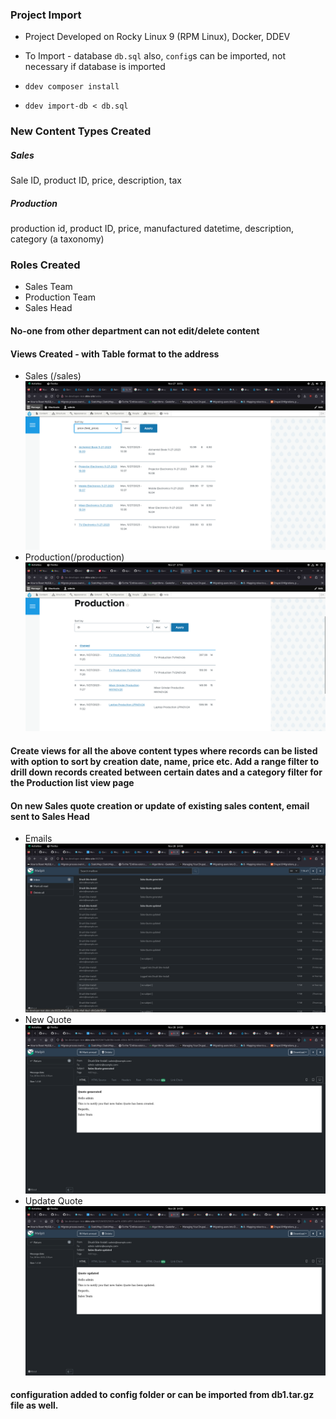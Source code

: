 ### Project Import
- Project Developed on Rocky Linux 9 (RPM Linux), Docker, DDEV

- To Import - database `db.sql` also, `config`s can be imported, not necessary if database is imported
- `ddev composer install`
- `ddev import-db < db.sql`

### New Content Types Created

##### Sales
Sale ID, product ID, price, description, tax

##### Production
production id, product ID, price, manufactured datetime, description, category (a taxonomy)

### Roles Created

- Sales Team
- Production Team
- Sales Head

#### No-one from other department can not edit/delete content

#### Views Created - with Table format to the address
- Sales (/sales)
![Image](images/Screenshot%20from%202023-11-27%2016-51-25.png "Sales View")
- Production(/production)
![Image](images/Screenshot%20from%202023-11-27%2017-51-42.png "Production View")

#### Create views for all the above content types where records can be listed with option to sort by creation date, name, price etc. Add a range filter to drill down records created between certain dates and a category filter for the Production list view page


#### On new Sales quote creation or update of existing sales content, email sent to Sales Head
- Emails
![Image](images/Screenshot%20from%202023-11-28%2014-38-12.png "Emails")
- New Quote
![Image](images/Screenshot%20from%202023-11-28%2014-39-47.png "New Quote Email")
- Update Quote
![Image](images/Screenshot%20from%202023-11-28%2014-39-52.png "Quote Update Email")
#### configuration added to config folder or can be imported from db1.tar.gz file as well.
